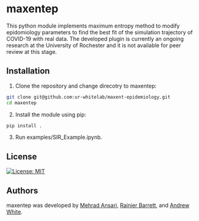 maxentep
========
This python module implements maximum entropy method to modify epidomiology parameters to find the best fit of the simulation trajectory of COVID-19 with real data. The developed plugin is currently an ongoing research at the University of Rochester and it is not available for peer review at this stage.  

Installation
------------
1. Clone the repository and change direcotry to maxentep:
```bash
git clone git@github.com:ur-whitelab/maxent-epidemiology.git
cd maxentep
```

2. Install the module using pip:
```bash
pip install .
```
3. Run examples/SIR_Example.ipynb.

License
-------
[![License: MIT](https://img.shields.io/badge/License-MIT-yellow.svg)](https://opensource.org/licenses/MIT)

Authors
-------

maxentep was developed by [Mehrad Ansari](Mehrad.ansari@rochester.edu), [Rainier Barrett](rbarret8@ur.rochester.edu), and [Andrew White](andrew.white@rochester.edu).

